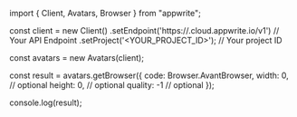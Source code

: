 import { Client, Avatars, Browser } from "appwrite";

const client = new Client()
    .setEndpoint('https://<REGION>.cloud.appwrite.io/v1') // Your API Endpoint
    .setProject('<YOUR_PROJECT_ID>'); // Your project ID

const avatars = new Avatars(client);

const result = avatars.getBrowser({
    code: Browser.AvantBrowser,
    width: 0, // optional
    height: 0, // optional
    quality: -1 // optional
});

console.log(result);
